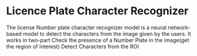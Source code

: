 # Licence Plate Character Recognizer
The license Number plate character recognizer model is a neural network-based model to detect the characters from the image given by the users. It works in two-part 
Check the presence of a Number Plate in the image(get the region of interest)
Detect Characters from the ROI


